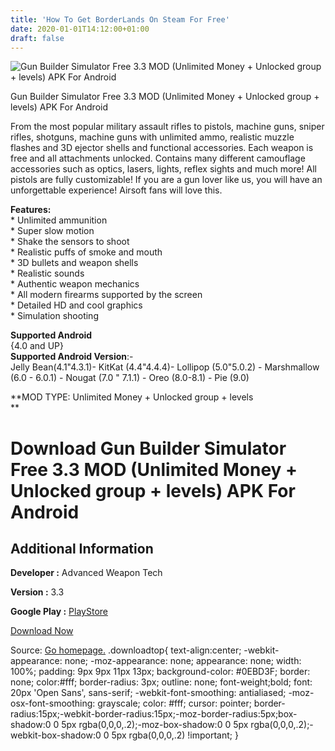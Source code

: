```yaml
---
title: 'How To Get BorderLands On Steam For Free'
date: 2020-01-01T14:12:00+01:00
draft: false
---
```


![Gun Builder Simulator Free 3.3 MOD (Unlimited Money + Unlocked group + levels) APK For Android](https://i2.wp.com/apkhome.net/wp-content/uploads/2020/01/Gun-Builder-Simulator-Free-3.3-MOD-Unlimited-Money-Unlocked-group-levels.png "Gun Builder Simulator Free 3.3 MOD (Unlimited Money + Unlocked group + levels) APK For Android")

  

Gun Builder Simulator Free 3.3 MOD (Unlimited Money + Unlocked group + levels) APK For Android

From the most popular military assault rifles to pistols, machine guns, sniper rifles, shotguns, machine guns with unlimited ammo, realistic muzzle flashes and 3D ejector shells and functional accessories. Each weapon is free and all attachments unlocked. Contains many different camouflage accessories such as optics, lasers, lights, reflex sights and much more! All pistols are fully customizable! If you are a gun lover like us, you will have an unforgettable experience! Airsoft fans will love this.

**Features:**  
\* Unlimited ammunition  
\* Super slow motion  
\* Shake the sensors to shoot  
\* Realistic puffs of smoke and mouth  
\* 3D bullets and weapon shells  
\* Realistic sounds  
\* Authentic weapon mechanics  
\* All modern firearms supported by the screen  
\* Detailed HD and cool graphics  
\* Simulation shooting

**Supported Android**  
{4.0 and UP}  
**Supported Android Version**:-  
Jelly Bean(4.1"4.3.1)- KitKat (4.4"4.4.4)- Lollipop (5.0"5.0.2) - Marshmallow (6.0 - 6.0.1) - Nougat (7.0 " 7.1.1) - Oreo (8.0-8.1) - Pie (9.0)

**MOD TYPE: Unlimited Money + Unlocked group + levels  
**

Download Gun Builder Simulator Free 3.3 MOD (Unlimited Money + Unlocked group + levels) APK For Android
=======================================================================================================

Additional Information
----------------------

**Developer :** Advanced Weapon Tech

**Version :** 3.3

**Google Play :** [PlayStore](https://play.google.com/store/apps/details?id=com.advancedweapontech.gunbuilder)

  

[Download Now](https://store4app.co/post/gun-builder-simulator-free-3-3-mod-unlimited-money-unlocked-group-levels-apk-for-android_1577884423)

  
Source: [Go homepage.](https://store4app.co/post/gun-builder-simulator-free-3-3-mod-unlimited-money-unlocked-group-levels-apk-for-android_1577884423) .downloadtop{ text-align:center; -webkit-appearance: none; -moz-appearance: none; appearance: none; width: 100%; padding: 9px 9px 11px 13px; background-color: #0EBD3F; border: none; color:#fff; border-radius: 3px; outline: none; font-weight;bold; font: 20px 'Open Sans', sans-serif; -webkit-font-smoothing: antialiased; -moz-osx-font-smoothing: grayscale; color: #fff; cursor: pointer; border-radius:15px;-webkit-border-radius:15px;-moz-border-radius:5px;box-shadow:0 0 5px rgba(0,0,0,.2);-moz-box-shadow:0 0 5px rgba(0,0,0,.2);-webkit-box-shadow:0 0 5px rgba(0,0,0,.2) !important; }